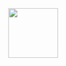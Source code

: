<img src="https://github.com/Winterssssss/Winterssssss/blob/main/764fd61acf7d1982ade8a372c1b8e41b%20(1).jpg?raw=true" height=100px>
